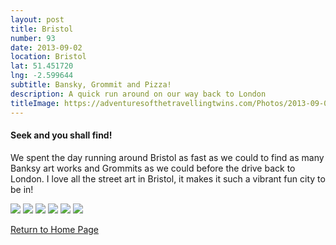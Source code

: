 ```yaml
---
layout: post
title: Bristol
number: 93
date: 2013-09-02
location: Bristol
lat: 51.451720
lng: -2.599644
subtitle: Bansky, Grommit and Pizza!
description: A quick run around on our way back to London
titleImage: https://adventuresofthetravellingtwins.com/Photos/2013-09-02-Bristol/IMG_3937.JPG
---
```


<h4>Seek and you shall find!</h4>

We spent the day running around Bristol as fast as we could to find as many Banksy art works and Grommits as we could before the drive back to London.
I love all the street art in Bristol, it makes it such a vibrant fun city to be in!

<img src="https://adventuresofthetravellingtwins.com/Photos/2013-09-02-Bristol/IMG_3907.JPG" class="image1">
<img src="https://adventuresofthetravellingtwins.com/Photos/2013-09-02-Bristol/P1010086.JPG" class="image1">
<img src="https://adventuresofthetravellingtwins.com/Photos/2013-09-02-Bristol/P1010177.JPG" class="image1">
<img src="https://adventuresofthetravellingtwins.com/Photos/2013-09-02-Bristol/P1010085.JPG" class="image1">
<img src="https://adventuresofthetravellingtwins.com/Photos/2013-09-02-Bristol/P1010144.JPG" class="image1">
<img src="https://adventuresofthetravellingtwins.com/Photos/2013-09-02-Bristol/P1010155.JPG" class="image1">


<a href="https://adventuresofthetravellingtwins.com/">Return to Home Page</a>
